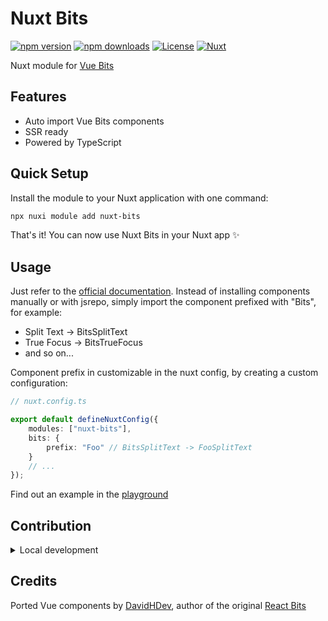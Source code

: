 # Nuxt Bits

[![npm version][npm-version-src]][npm-version-href]
[![npm downloads][npm-downloads-src]][npm-downloads-href]
[![License][license-src]][license-href]
[![Nuxt][nuxt-src]][nuxt-href]

Nuxt module for [Vue Bits](https://github.com/DavidHDev/vue-bits/)

## Features

- Auto import Vue Bits components
- SSR ready
- Powered by TypeScript

## Quick Setup

Install the module to your Nuxt application with one command:

```bash
npx nuxi module add nuxt-bits
```

That's it! You can now use Nuxt Bits in your Nuxt app ✨

## Usage

Just refer to the [official documentation](https://vue-bits.dev/). Instead of installing components manually or with jsrepo, simply import the component prefixed with "Bits", for example:

- Split Text -> BitsSplitText
- True Focus -> BitsTrueFocus
- and so on...

Component prefix in customizable in the nuxt config, by creating a custom configuration:

```ts
// nuxt.config.ts

export default defineNuxtConfig({
	modules: ["nuxt-bits"],
	bits: {
		prefix: "Foo" // BitsSplitText -> FooSplitText
	}
	// ...
});
```

Find out an example in the [playground](https://github.com/NicolaSpadari/nuxt-bits/blob/main/playground/app.vue)

## Contribution

<details>
  <summary>Local development</summary>

  ```bash
  # Install dependencies
  bun install

  # Generate type stubs
  bun run dev:prepare

  # Develop with the playground
  bun run dev

  # Build the playground
  bun run dev:build

  # Run ESLint
  bun run lint

  # Release new version
  bun run release
  ```

</details>

[npm-version-src]: https://img.shields.io/npm/v/nuxt-bits/latest.svg?style=flat&colorA=002E3B&colorB=00DC82
[npm-version-href]: https://npmjs.com/package/nuxt-bits

[npm-downloads-src]: https://img.shields.io/npm/dm/nuxt-bits.svg?style=flat&colorA=002E3B&colorB=00DC82
[npm-downloads-href]: https://npm.chart.dev/nuxt-bits

[license-src]: https://img.shields.io/npm/l/nuxt-bits.svg?style=flat&colorA=002E3B&colorB=00DC82
[license-href]: https://npmjs.com/package/nuxt-bits

[nuxt-src]: https://img.shields.io/badge/Nuxt%204%20ready-002E3B?logo=nuxt&logoColor=#00DC82
[nuxt-href]: https://nuxt.com

## Credits

Ported Vue components by [DavidHDev](https://github.com/DavidHDev), author of the original [React Bits](https://reactbits.dev)
